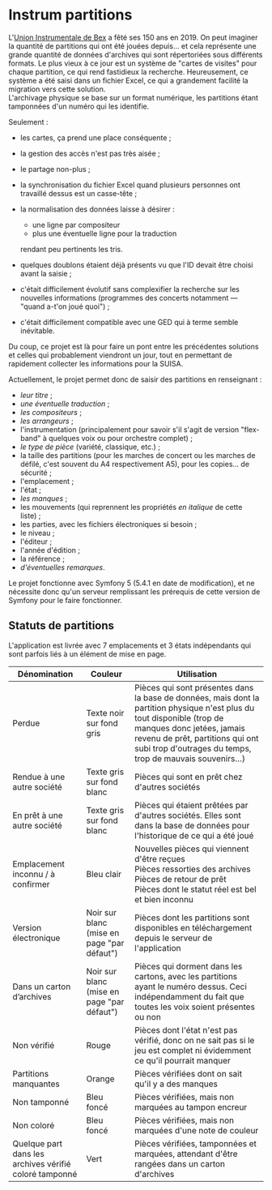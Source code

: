 # Instrum partitions

L'[Union Instrumentale de Bex](https://instrumbex.ch/) a fêté ses 150 ans en 2019. On peut imaginer la quantité de partitions qui ont été jouées depuis… et cela représente une grande quantité de données d'archives qui sont répertoriées sous différents formats. Le plus vieux à ce jour est un système de "cartes de visites" pour chaque partition, ce qui rend fastidieux la recherche. Heureusement, ce système a été saisi dans un fichier Excel, ce qui a grandement facilité la migration vers cette solution.  
L'archivage physique se base sur un format numérique, les partitions étant tamponnées d'un numéro qui les identifie.

Seulement :
 
- les cartes, ça prend une place conséquente ;
- la gestion des accès n'est pas très aisée ;
- le partage non-plus ;
- la synchronisation du fichier Excel quand plusieurs personnes ont travaillé dessus est un casse-tête ;
- la normalisation des données laisse à désirer :

	- une ligne par compositeur
	- plus une éventuelle ligne pour la traduction
	
	rendant peu pertinents les tris.

- quelques doublons étaient déjà présents vu que l'ID devait être choisi avant la saisie ;
- c'était difficilement évolutif sans complexifier la recherche sur les nouvelles informations (programmes des concerts notamment — "quand a-t'on joué quoi") ;
- c'était difficilement compatible avec une GED qui à terme semble inévitable.

Du coup, ce projet est là pour faire un pont entre les précédentes solutions et celles qui probablement viendront un jour, tout en permettant de rapidement collecter les informations pour la SUISA.

Actuellement, le projet permet donc de saisir des partitions en renseignant :

- _leur titre_ ;
- _une éventuelle traduction_ ;
- _les compositeurs_ ;
- _les arrangeurs_ ;
- l'instrumentation (principalement pour savoir s'il s'agit de version "flex-band" à quelques voix ou pour orchestre complet) ;
- _le type de pièce_ (variété, classique, etc.) ;
- la taille des partitions (pour les marches de concert ou les marches de défilé, c'est souvent du A4 respectivement A5), pour les copies… de sécurité ;
- l'emplacement ;
- l'état ;
- _les manques_ ;
- les mouvements (qui reprennent les propriétés _en italique_ de cette liste) ;
- les parties, avec les fichiers électroniques si besoin ;
- le niveau ;
- l'éditeur ;
- l'année d'édition ;
- la référence ;
- _d'éventuelles remarques_.

Le projet fonctionne avec Symfony 5 (5.4.1 en date de modification), et ne nécessite donc qu'un serveur remplissant les prérequis de cette version de Symfony pour le faire fonctionner.

## Statuts de partitions

L'application est livrée avec 7 emplacements et 3 états indépendants qui sont parfois liés à un élément de mise en page.

Dénomination                                           | Couleur                                    | Utilisation
-------------------------------------------------------|--------------------------------------------|---
Perdue                                                 | Texte noir sur fond gris                   | Pièces qui sont présentes dans la base de données, mais dont la partition physique n'est plus du tout disponible (trop de manques donc jetées, jamais revenu de prêt, partitions qui ont subi trop d'outrages du temps, trop de mauvais souvenirs…)
Rendue à une autre société                             | Texte gris sur fond blanc                  | Pièces qui sont en prêt chez d'autres sociétés
En prêt à une autre société                            | Texte gris sur fond blanc                  | Pièces qui étaient prêtées par d'autres sociétés. Elles sont dans la base de données pour l'historique de ce qui a été joué
Emplacement inconnu / à confirmer                      | Bleu clair                                 | Nouvelles pièces qui viennent d'être reçues<br />Pièces ressorties des archives<br />Pièces de retour de prêt<br />Pièces dont le statut réel est bel et bien inconnu
Version électronique                                   | Noir sur blanc (mise en page "par défaut") | Pièces dont les partitions sont disponibles en téléchargement depuis le serveur de l'application
Dans un carton d’archives                              | Noir sur blanc (mise en page "par défaut") | Pièces qui dorment dans les cartons, avec les partitions ayant le numéro dessus. Ceci indépendamment du fait que toutes les voix soient présentes ou non
Non vérifié                                            | Rouge                                      | Pièces dont l'état n'est pas vérifié, donc on ne sait pas si le jeu est complet ni évidemment ce qu'il pourrait manquer
Partitions manquantes                                  | Orange                                     | Pièces vérifiées dont on sait qu'il y a des manques
Non tamponné                                           | Bleu foncé                                 | Pièces vérifiées, mais non marquées au tampon encreur
Non coloré                                             | Bleu foncé                                 | Pièces vérifiées, mais non marquées d'une note de couleur
Quelque part dans les archives vérifié coloré tamponné | Vert                                       | Pièces vérifiées, tamponnées et marquées, attendant d'être rangées dans un carton d'archives